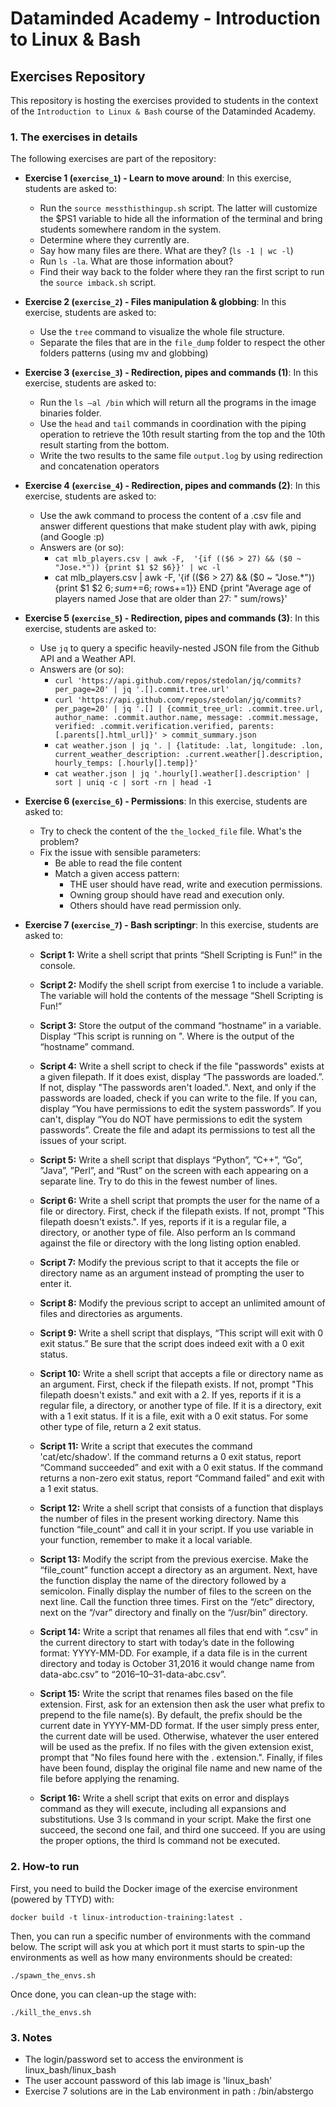 # Dataminded Academy - Introduction to Linux & Bash
## Exercises Repository

This repository is hosting the exercises provided to students in the context of the `Introduction to Linux & Bash` course of the Dataminded Academy.

### 1. The exercises in details

The following exercises are part of the repository:

* **Exercise 1 (`exercise_1`) - Learn to move around**: In this exercise, students are asked to:
    * Run the `source messthisthingup.sh` script. The latter will customize the $PS1 variable to hide all the information of the terminal and bring students somewhere random in the system.
    * Determine where they currently are.
    * Say how many files are there. What are they? (`ls -1 | wc -l`)
    * Run `ls -la`. What are those information about?
    * Find their way back to the folder where they ran the first script to run the `source imback.sh` script.

* **Exercise 2 (`exercise_2`) - Files manipulation & globbing**: In this exercise, students are asked to:
    * Use the `tree` command to visualize the whole file structure.
    * Separate the files that are in the `file_dump` folder to respect the other folders patterns (using mv and globbing) 

* **Exercise 3 (`exercise_3`) - Redirection, pipes and commands (1)**: In this exercise, students are asked to:
    * Run the `ls –al /bin` which will return all the programs in the image binaries folder.
    * Use the `head` and `tail` commands in coordination with the piping operation to retrieve the 10th result starting from the top and the 10th result starting from the bottom.
    * Write the two results to the same file `output.log` by using redirection and concatenation operators

* **Exercise 4 (`exercise_4`) - Redirection, pipes and commands (2)**: In this exercise, students are asked to:
    * Use the awk command to process the content of a .csv file and answer different questions that make student play with awk, piping (and Google :p)
    * Answers are (or so): 
        * `cat mlb_players.csv | awk -F,  '{if (($6 > 27) && ($0 ~ "Jose.*")) {print $1 $2 $6}}' | wc -l`
        * cat mlb_players.csv | awk -F,  '{if (($6 > 27) && ($0 ~ "Jose.*")) {print $1 $2 $6; sum+=$6; rows+=1}} END {print "Average age of players named Jose that are older than 27: " sum/rows}'

* **Exercise 5 (`exercise_5`) - Redirection, pipes and commands (3)**: In this exercise, students are asked to:
    * Use `jq` to query a specific heavily-nested JSON file from the Github API and a Weather API.
    * Answers are (or so):
        * `curl 'https://api.github.com/repos/stedolan/jq/commits?per_page=20' | jq '.[].commit.tree.url'`
        * `curl 'https://api.github.com/repos/stedolan/jq/commits?per_page=20' | jq '.[] | {commit_tree_url: .commit.tree.url, author_name: .commit.author.name, message: .commit.message, verified: .commit.verification.verified, parents: [.parents[].html_url]}' > commit_summary.json`
        * `cat weather.json | jq '. | {latitude: .lat, longitude: .lon, current_weather_description: .current.weather[].description, hourly_temps: [.hourly[].temp]}'`
        * `cat weather.json | jq '.hourly[].weather[].description' | sort | uniq -c | sort -rn | head -1`

* **Exercise 6 (`exercise_6`) - Permissions**: In this exercise, students are asked to:
    * Try to check the content of the `the_locked_file` file. What's the problem?
    * Fix the issue with sensible parameters:
        * Be able to read the file content
        * Match a given access pattern:
            * THE user should have read, write and execution permissions. 
            * Owning group should have read and execution only. 
            * Others should have read permission only.

* **Exercise 7 (`exercise_7`) - Bash scriptingr**: In this exercise, students are asked to:
    * **Script 1:** Write a shell script that prints “Shell Scripting is Fun!” in the console.

    * **Script 2:** Modify the shell script from exercise 1 to include a variable. The variable will hold the contents of the message “Shell Scripting is Fun!”

    * **Script 3:** Store the output of the command “hostname” in a variable. Display “This script is running on <placeholder>". Where <placeholder> is the output of the “hostname” command.

    * **Script 4:** Write a shell script to check if the file "passwords" exists at a given filepath. If it does exist, display “The passwords are loaded.”. If not, display "The passwords aren't loaded.". Next, and only if the passwords are loaded, check if you can write to the file. If you can, display “You have permissions to edit the system passwords”. If you can't, display “You do NOT have permissions to edit the system passwords”. Create the file and adapt its permissions to test all the issues of your script.

    * **Script 5:** Write a shell script that displays “Python”, ”C++”, ”Go”, ”Java”, ”Perl”, and “Rust” on the screen with each appearing on a separate line. Try to do this in the fewest number of lines.

    * **Script 6:** Write a shell script that prompts the user for the name of a file or directory. First, check if the filepath exists. If not, prompt "This filepath doesn't exists.". If yes, reports if it is a regular file, a directory, or another type of file. Also perform an ls command against the file or directory with the long listing option enabled.

    * **Script 7:** Modify the previous script to that it accepts the file or directory name as an argument instead of prompting the user to enter it.

    * **Script 8:** Modify the previous script to accept an unlimited amount of files and directories as arguments.

    * **Script 9:** Write a shell script that displays, “This script will exit with 0 exit status.” Be sure that the script does indeed exit with a 0 exit status.

    * **Script 10:** Write a shell script that accepts a file or directory name as an argument. First, check if the filepath exists. If not, prompt "This filepath doesn't exists." and exit with a 2. If yes, reports if it is a regular file, a directory, or another type of file. If it is a directory, exit with a 1 exit status. If it is a file, exit with a 0 exit status. For some other type of file, return a 2 exit status.

    * **Script 11:** Write a script that executes the command 'cat/etc/shadow'. If the command returns a 0 exit status, report “Command succeeded” and exit with a 0 exit status. If the command returns a non-zero exit status, report “Command failed” and exit with a 1 exit status.

    * **Script 12:** Write a shell script that consists of a function that displays the number of files in the present working directory. Name this function “file_count” and call it in your script. If you use variable in your function, remember to make it a local variable.

    * **Script 13:** Modify the script from the previous exercise. Make the “file_count” function accept a directory as an argument. Next, have the function display the name of the directory followed by a semicolon. Finally display the number of files to the screen on the next line. Call the function three times. First on the “/etc” directory, next on the “/var” directory and finally on the “/usr/bin” directory.

    * **Script 14:** Write a script that renames all files that end with “.csv” in the current directory to start with today’s date in the following format: YYYY-MM-DD. For example, if a data file is in the current directory and today is October 31,2016 it would change name from data-abc.csv” to “2016–10–31-data-abc.csv”.

    * **Script 15:** Write the script that renames files based on the file extension. First, ask for an extension then ask the user what prefix to prepend to the file name(s). By default, the prefix should be the current date in YYYY-MM-DD format. If the user simply press enter, the current date will be used. Otherwise, whatever the user entered will be used as the prefix. If no files with the given extension exist, prompt that "No files found here with the .<extension> extension.". Finally, if files have been found, display the original file name and new name of the file before applying the renaming.

    * **Script 16:** Write a shell script that exits on error and displays command as they will execute, including all expansions and substitutions. Use 3 ls command in your script. Make the first one succeed, the second one fail, and third one succeed. If you are using the proper options, the third ls command not be executed.


### 2. How-to run 

First, you need to build the Docker image of the exercise environment (powered by TTYD) with:
```
docker build -t linux-introduction-training:latest .
```

Then, you can run a specific number of environments with the command below. The script will ask you at which port it must starts to spin-up the environments as well as how many environments should be created: 
```
./spawn_the_envs.sh
```

Once done, you can clean-up the stage with:
```
./kill_the_envs.sh
```

### 3. Notes
* The login/password set to access the environment is linux_bash/linux_bash
* The user account password of this lab image is 'linux_bash'
* Exercise 7 solutions are in the Lab environment in path : /bin/abstergo